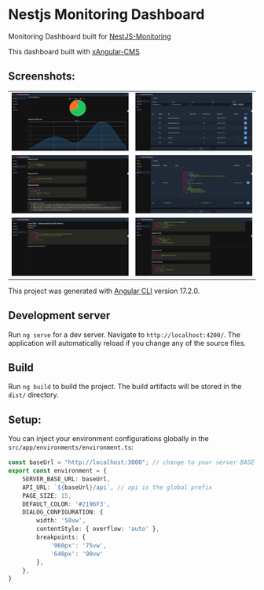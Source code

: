 # Nestjs Monitoring Dashboard
Monitoring Dashboard built for [NestJS-Monitoring](https://www.npmjs.com/package/nestjs-monitoring)

This dashboard built with [xAngular-CMS](https://www.npmjs.com/package/@x-angular/cms)

## Screenshots:
| | |
|:-------------------------:|:-------------------------:|
|<img src="https://github.com/aghiadodeh/Nestjs-Monitoring-Dashboard/blob/main/screenshots/Analyze.png?raw=true">|<img src="https://github.com/aghiadodeh/Nestjs-Monitoring-Dashboard/blob/main/screenshots/Requests.png?raw=true">
|<img src="https://github.com/aghiadodeh/Nestjs-Monitoring-Dashboard/blob/main/screenshots/Exception.png?raw=true">|<img src="https://github.com/aghiadodeh/Nestjs-Monitoring-Dashboard/blob/main/screenshots/DB.png?raw=true">
|<img src="https://github.com/aghiadodeh/Nestjs-Monitoring-Dashboard/blob/main/screenshots/Job.png?raw=true">|<img src="https://github.com/aghiadodeh/Nestjs-Monitoring-Dashboard/blob/main/screenshots/Request_Details.png?raw=true">

This project was generated with [Angular CLI](https://github.com/angular/angular-cli) version 17.2.0.

## Development server
Run `ng serve` for a dev server. Navigate to `http://localhost:4200/`. The application will automatically reload if you change any of the source files.

## Build
Run `ng build` to build the project. The build artifacts will be stored in the `dist/` directory.

## Setup:
You can inject your environment configurations globally in the `src/app/environments/environment.ts`:
```typescript
const baseUrl = "http://localhost:3000"; // change to your server BASE-URL
export const environment = {
    SERVER_BASE_URL: baseUrl,
    API_URL: `${baseUrl}/api`, // api is the global prefix
    PAGE_SIZE: 15,
    DEFAULT_COLOR: '#2196F3',
    DIALOG_CONFIGURATION: {
        width: '50vw',
        contentStyle: { overflow: 'auto' },
        breakpoints: {
            '960px': '75vw',
            '640px': '90vw'
        },
    },
}
```